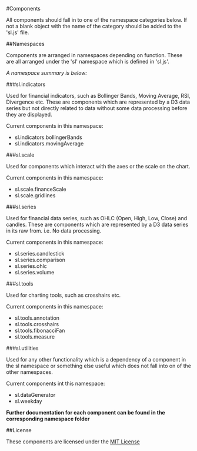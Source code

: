 #Components

All components should fall in to one of the namespace categories below. If not a blank object with the name of the category should be added to the 'sl.js' file.

##Namespaces

Components are arranged in namespaces depending on function. These are all arranged under the 'sl' namespace which is defined in 'sl.js'.

*A namespace summary is below:*

###sl.indicators

Used for financial indicators, such as Bollinger Bands, Moving Average, RSI, Divergence etc. These are components which are represented by a D3 data series but not directly related to data without some data processing before they are displayed.

Current components in this namespace:

+ sl.indicators.bollingerBands
+ sl.indicators.movingAverage

###sl.scale

Used for components which interact with the axes or the scale on the chart.

Current components in this namespace:

+ sl.scale.financeScale
+ sl.scale.gridlines

###sl.series

Used for financial data series, such as OHLC (Open, High, Low, Close) and candles. These are components which are represented by a D3 data series in its raw from. i.e. No data processing.

Current components in this namespace:

+ sl.series.candlestick
+ sl.series.comparison
+ sl.series.ohlc
+ sl.series.volume

###sl.tools

Used for charting tools, such as crosshairs etc.

Current components in this namespace:

+ sl.tools.annotation
+ sl.tools.crosshairs
+ sl.tools.fibonacciFan
+ sl.tools.measure

###sl.utilities

Used for any other functionality which is a dependency of a component in the sl namespace or something else useful which does not fall into on of the other namespaces.

Current components int this namespace:

+ sl.dataGenerator
+ sl.weekday

**Further documentation for each component can be found in the corresponding namespace folder**

##License

These components are licensed under the [MIT License](http://opensource.org/licenses/MIT)
